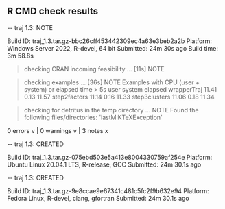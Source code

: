 ## R CMD check results

-- traj 1.3: NOTE

  Build ID:   traj_1.3.tar.gz-bbc26cff453442309ec4a63e3beb2a2b
  Platform:   Windows Server 2022, R-devel, 64 bit
  Submitted:  24m 30s ago
  Build time: 3m 58.8s

> checking CRAN incoming feasibility ... [11s] NOTE
  

> checking examples ... [36s] NOTE
  Examples with CPU (user + system) or elapsed time > 5s
                 user system elapsed
  wrapperTraj   11.41   0.13   11.57
  step2factors  11.14   0.16   11.33
  step3clusters 11.06   0.18   11.34

> checking for detritus in the temp directory ... NOTE
  Found the following files/directories:
    'lastMiKTeXException'

0 errors v | 0 warnings v | 3 notes x

-- traj 1.3: CREATED

  Build ID:   traj_1.3.tar.gz-075ebd503e5a413e8004330759af254e
  Platform:   Ubuntu Linux 20.04.1 LTS, R-release, GCC
  Submitted:  24m 30.1s ago


-- traj 1.3: CREATED

  Build ID:   traj_1.3.tar.gz-9e8ccae9e67341c481c5fc2f9b632e94
  Platform:   Fedora Linux, R-devel, clang, gfortran
  Submitted:  24m 30.1s ago